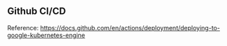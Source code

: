 ## Github CI/CD
Reference: https://docs.github.com/en/actions/deployment/deploying-to-google-kubernetes-engine
